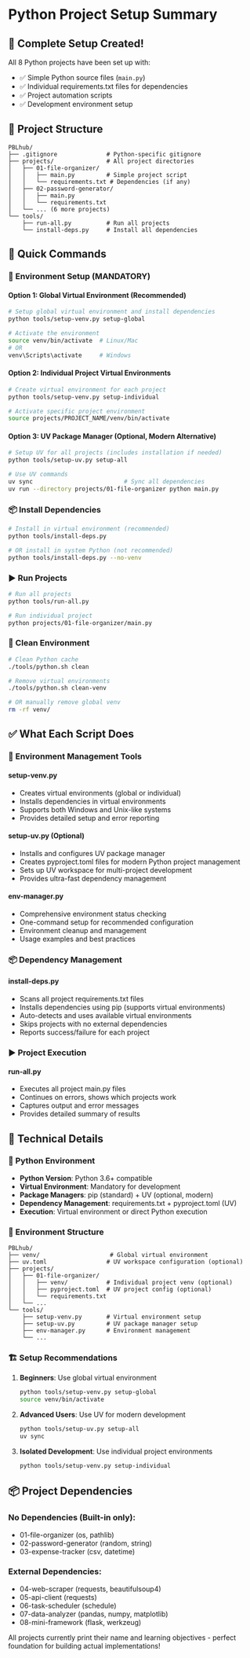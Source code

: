 # Python Project Setup Summary

## 🎉 Complete Setup Created!

All 8 Python projects have been set up with:

- ✅ Simple Python source files (`main.py`)
- ✅ Individual requirements.txt files for dependencies
- ✅ Project automation scripts
- ✅ Development environment setup

## 📁 Project Structure

```
PBLhub/
├── .gitignore              # Python-specific gitignore
├── projects/               # All project directories
│   ├── 01-file-organizer/
│   │   ├── main.py         # Simple project script
│   │   └── requirements.txt # Dependencies (if any)
│   ├── 02-password-generator/
│   │   ├── main.py
│   │   └── requirements.txt
│   └── ... (6 more projects)
└── tools/
    ├── run-all.py          # Run all projects
    └── install-deps.py     # Install all dependencies
```

## 🚀 Quick Commands

### 🔧 Environment Setup (MANDATORY)

#### Option 1: Global Virtual Environment (Recommended)

```bash
# Setup global virtual environment and install dependencies
python tools/setup-venv.py setup-global

# Activate the environment
source venv/bin/activate  # Linux/Mac
# OR
venv\Scripts\activate     # Windows
```

#### Option 2: Individual Project Virtual Environments

```bash
# Create virtual environment for each project
python tools/setup-venv.py setup-individual

# Activate specific project environment
source projects/PROJECT_NAME/venv/bin/activate
```

#### Option 3: UV Package Manager (Optional, Modern Alternative)

```bash
# Setup UV for all projects (includes installation if needed)
python tools/setup-uv.py setup-all

# Use UV commands
uv sync                          # Sync all dependencies
uv run --directory projects/01-file-organizer python main.py
```

### 📦 Install Dependencies

```bash
# Install in virtual environment (recommended)
python tools/install-deps.py

# OR install in system Python (not recommended)
python tools/install-deps.py --no-venv
```

### ▶️ Run Projects

```bash
# Run all projects
python tools/run-all.py

# Run individual project
python projects/01-file-organizer/main.py
```

### 🧹 Clean Environment

```bash
# Clean Python cache
./tools/python.sh clean

# Remove virtual environments
./tools/python.sh clean-venv

# OR manually remove global venv
rm -rf venv/
```

## ✅ What Each Script Does

### 🔧 Environment Management Tools

#### setup-venv.py

- Creates virtual environments (global or individual)
- Installs dependencies in virtual environments
- Supports both Windows and Unix-like systems
- Provides detailed setup and error reporting

#### setup-uv.py (Optional)

- Installs and configures UV package manager
- Creates pyproject.toml files for modern Python project management
- Sets up UV workspace for multi-project development
- Provides ultra-fast dependency management

#### env-manager.py

- Comprehensive environment status checking
- One-command setup for recommended configuration
- Environment cleanup and management
- Usage examples and best practices

### 📦 Dependency Management

#### install-deps.py

- Scans all project requirements.txt files
- Installs dependencies using pip (supports virtual environments)
- Auto-detects and uses available virtual environments
- Skips projects with no external dependencies
- Reports success/failure for each project

### ▶️ Project Execution

#### run-all.py

- Executes all project main.py files
- Continues on errors, shows which projects work
- Captures output and error messages
- Provides detailed summary of results

## 🔧 Technical Details

### 🐍 Python Environment

- **Python Version**: Python 3.6+ compatible
- **Virtual Environment**: Mandatory for development
- **Package Managers**: pip (standard) + UV (optional, modern)
- **Dependency Management**: requirements.txt + pyproject.toml (UV)
- **Execution**: Virtual environment or direct Python execution

### 📁 Environment Structure

```
PBLhub/
├── venv/                    # Global virtual environment
├── uv.toml                 # UV workspace configuration (optional)
├── projects/
│   ├── 01-file-organizer/
│   │   ├── venv/           # Individual project venv (optional)
│   │   ├── pyproject.toml  # UV project config (optional)
│   │   └── requirements.txt
│   └── ...
└── tools/
    ├── setup-venv.py       # Virtual environment setup
    ├── setup-uv.py         # UV package manager setup
    ├── env-manager.py      # Environment management
    └── ...
```

### 🏗️ Setup Recommendations

1. **Beginners**: Use global virtual environment

   ```bash
   python tools/setup-venv.py setup-global
   source venv/bin/activate
   ```

2. **Advanced Users**: Use UV for modern development

   ```bash
   python tools/setup-uv.py setup-all
   uv sync
   ```

3. **Isolated Development**: Use individual project environments
   ```bash
   python tools/setup-venv.py setup-individual
   ```

## 📦 Project Dependencies

### No Dependencies (Built-in only):

- 01-file-organizer (os, pathlib)
- 02-password-generator (random, string)
- 03-expense-tracker (csv, datetime)

### External Dependencies:

- 04-web-scraper (requests, beautifulsoup4)
- 05-api-client (requests)
- 06-task-scheduler (schedule)
- 07-data-analyzer (pandas, numpy, matplotlib)
- 08-mini-framework (flask, werkzeug)

All projects currently print their name and learning objectives - perfect foundation for building actual implementations!
